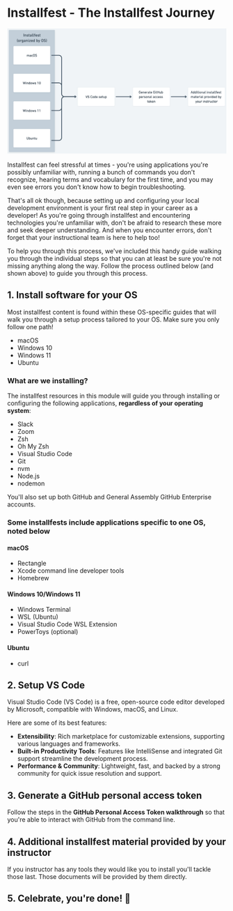 # Installfest - The Installfest Journey

![A flowchart of the installfest journey, starting with the installfest for a particular OS, then progressing into VS Code Setup and Generating a GitHub Personal Access Token.](./assets/installfest-journey.png)

Installfest can feel stressful at times - you're using applications you're possibly unfamiliar with, running a bunch of commands you don't recognize, hearing terms and vocabulary for the first time, and you may even see errors you don't know how to begin troubleshooting.

That's all ok though, because setting up and configuring your local development environment is your first real step in your career as a developer! As you're going through installfest and encountering technologies you're unfamiliar with, don't be afraid to research these more and seek deeper understanding. And when you encounter errors, don't forget that your instructional team is here to help too!

To help you through this process, we've included this handy guide walking you through the individual steps so that you can at least be sure you're not missing anything along the way. Follow the process outlined below (and shown above) to guide you through this process.

## 1. Install software for your OS

Most installfest content is found within these OS-specific guides that will walk you through a setup process tailored to your OS. Make sure you only follow one path!

- macOS
- Windows 10
- Windows 11
- Ubuntu

### What are we installing?

The installfest resources in this module will guide you through installing or configuring the following applications, **regardless of your operating system**:

- Slack
- Zoom
- Zsh
- Oh My Zsh
- Visual Studio Code
- Git
- nvm
- Node.js
- nodemon

You'll also set up both GitHub and General Assembly GitHub Enterprise accounts.

### Some installfests include applications specific to one OS, noted below

#### macOS

- Rectangle
- Xcode command line developer tools
- Homebrew

#### Windows 10/Windows 11

- Windows Terminal
- WSL (Ubuntu)
- Visual Studio Code WSL Extension
- PowerToys (optional)

#### Ubuntu

- curl

## 2. Setup VS Code

Visual Studio Code (VS Code) is a free, open-source code editor developed by Microsoft, compatible with Windows, macOS, and Linux.

Here are some of its best features:

- **Extensibility**: Rich marketplace for customizable extensions, supporting various languages and frameworks.
- **Built-in Productivity Tools**: Features like IntelliSense and integrated Git support streamline the development process.
- **Performance & Community**: Lightweight, fast, and backed by a strong community for quick issue resolution and support.

## 3. Generate a GitHub personal access token

Follow the steps in the **GitHub Personal Access Token walkthrough** so that you're able to interact with GitHub from the command line.

## 4. Additional installfest material provided by your instructor

If you instructor has any tools they would like you to install you'll tackle those last. Those documents will be provided by them directly.

## 5. Celebrate, you're done! 🎉
